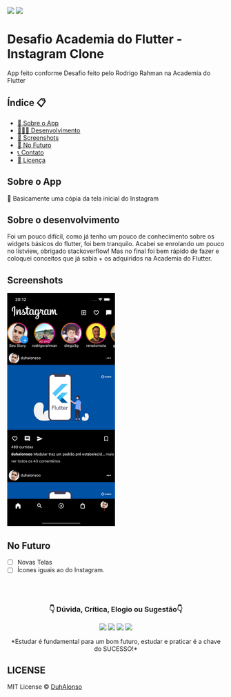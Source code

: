 <img src="https://img.shields.io/badge/Version-1.0.0-green"> <img src="https://img.shields.io/badge/license-MIT-blue"> 

# Desafio Academia do Flutter - Instagram Clone

App feito conforme Desafio feito pelo Rodrigo Rahman na Academia do Flutter

<h2>Índice 📋</h2>

   <p>

   - [📖 Sobre o App](#-sobre-o-app)
   - [👨🏽‍💻 Desenvolvimento](#-sobre-o-desenvolvimento)
   - [📱 Screenshots](#-screenshots)
   - [🤔 No Futuro](#-no-futuro)
   - [📞 Contato](#-%F0%9F%91%87-dúvida,-crítica,-elogio-ou-sugestão-%F0%9F%91%87)
   - [📝 Licença](#-LICENSE)

   </p>

<h2>Sobre o App</h2>

<p>
📱 Basicamente uma cópia da tela inicial do Instagram
</p>

<h2>Sobre o desenvolvimento</h2>
<p>
Foi um pouco difícil, como já tenho um pouco de conhecimento sobre os widgets básicos do flutter, foi bem tranquilo. Acabei se enrolando um pouco no listview, obrigado stackoverflow! Mas no final foi bem rápido de fazer e coloquei conceitos que já sabia + os adquiridos na Academia do Flutter.
</p>

<h2>Screenshots</h2>
<p>
<img src="https://github.com/DuhAlonso/desafio_af_insta_clone/blob/main/screenshot/Screen01.png" width="250"> 
</p>

<h2>No Futuro</h2>

- [ ] Novas Telas
- [ ] Ícones iguais ao do Instagram.

</br>
</br>

<p align="center">
<h3 align="center">👇 Dúvida, Crítica, Elogio ou Sugestão👇 </h3> 
  </p>
  <p align="center">
  <a href="https://instagram.com/duhalonsoo" target="_blank"><img src="https://img.shields.io/badge/-Instagram-%23E4405F?style=for-the-badge&logo=instagram&logoColor=white" target="_blank"></a>
  <a href="https://t.me/duhalonso" target="_blank"><img src="https://img.shields.io/badge/Telegram-2CA5E0?style=for-the-badge&logo=telegram&logoColor=white" target="_blank"></a> 
  <a href = "mailto:duhalonso.dev@gmail.com"><img src="https://img.shields.io/badge/-Gmail-%23333?style=for-the-badge&logo=gmail&logoColor=white" target="_blank"></a>
  <a href="https://www.linkedin.com/in/eduardo-alonso-685509b7" target="_blank"><img src="https://img.shields.io/badge/-LinkedIn-%230077B5?style=for-the-badge&logo=linkedin&logoColor=white" target="_blank"></a> 
</p>
<p align="center">
 *Estudar é fundamental para um bom futuro, estudar e praticar é a chave do SUCESSO!*

</p>

<h2>LICENSE</h2>

MIT License © [DuhAlonso](https://github.com/DuhAlonso/basic_app_request_api/blob/master/LICENSE.md)
